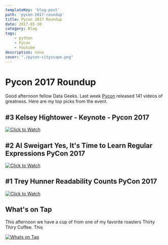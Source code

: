 ```yaml
---
templateKey: 'blog-post'
path: 'pycon-2017-roundup'
title: Pycon 2017 Roundup
date: 2017-05-30
category: Blog
tags: 
    - python
    - Pycon
    - Youtube
description: none
cover: "./pycon-cityscape.png"
---
```



# Pycon 2017 Roundup

Good afternoon fellow Data Geeks.  Last week [Pycon](https://www.youtube.com/channel/UCrJhliKNQ8g0qoE_zvL8eVg) released 141 videos of greatness.  Here are my top picks from the event.




## \#3 Kelsey Hightower - Keynote - Pycon 2017
[![Click to Watch](http://img.youtube.com/vi/u_iAXzy3xBA/0.jpg)](http://www.youtube.com/watch?v=u_iAXzy3xBA&t=1795s "Click to Watch")


## \#2 Al Sweigart Yes, It's Time to Learn Regular Expressions PyCon 2017
[![Click to Watch](http://img.youtube.com/vi/abrcJ9MpF60/0.jpg)](http://www.youtube.com/watch?v=abrcJ9MpF60 "Click to Watch")



## \#1 Trey Hunner Readability Counts PyCon 2017

[![Click to Watch](http://img.youtube.com/vi/knMg6G9_XCg/0.jpg)](http://www.youtube.com/watch?v=knMg6G9_XCg "Click to Watch")


## What's on Tap

This afternoon we have a cup of from one of my favorite roasters Thirty Thiry Coffee.  This 

[![Whats on Tap](http://www.thirty-thirtycoffee.com/wp-content/uploads/2016/09/thirty-thirty-peoria-logo.png)](http://www.thirty-thirtycoffee.com/ "Whats on Tap")


